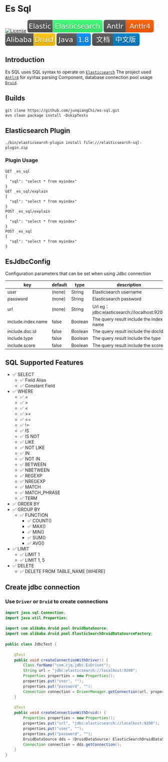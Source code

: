 # Es Sql

[![License](https://img.shields.io/badge/license-Apache%202-4EB1BA.svg)](https://www.apache.org/licenses/LICENSE-2.0.html)
[![Elastic Elasticsearch](./doc/images/Elastic-Elasticsearch.svg)](https://github.com/elastic/elasticsearch)
[![Antlr Antlr4](./doc/images/Antrl-Antrl4.svg)](https://github.com/antlr/antlr4)
[![Alibaba Druid](./doc/images/Alibaba-Druid.svg)](https://github.com/alibaba/druid)
[![Alibaba Druid](./doc/images/Java-1.8.svg)]()
[![CN doc](./doc/images/文档-中文版-blue.svg)](./doc/README-zh-CN.md)

## Introduction

Es SQL uses SQL syntax to operate on [`Elasticsearch`](https://github.com/elastic/elasticsearch)
The project used [`Antlr4`](https://github.com/antlr/antlr4) for syntax parsing
Component, database connection pool usage [`Druid`](https://github.com/alibaba/druid).

## Builds

```shell
git clone https://github.com/junqiangChi/es-sql.git
mvn clean package install -DskipTests
```

## Elasticsearch Plugin

```shell
./bin/elasticsearch-plugin install file:///elasticsearch-sql-plugin.zip
```

### Plugin Usage

```
GET _es_sql
{
  "sql": "select * from myindex"
}
GET _es_sql/explain
{
  "sql": "select * from myindex"
}
POST _es_sql/explain
{
  "sql": "select * from myindex"
}
POST _es_sql
{
  "sql": "select * from myindex"
}
```

## EsJdbcConfig

Configuration parameters that can be set when using Jdbc connection

| key                | default | type    | description                                |
|--------------------|---------|---------|--------------------------------------------|
| user               | (none)  | String  | Elasticsearch username                     |
| password           | (none)  | String  | Elasticsearch password                     |
| url                | (none)  | String  | Url eg：jdbc:elasticsearch://localhost:9200 |
| include.index.name | false   | Boolean | The query result include the index name    |
| include.doc.id     | false   | Boolean | The query result include the docId         |
| include.type       | false   | Boolean | The query result include the type          |
| include.score      | false   | Boolean | The query result include the score         |

## SQL Supported Features

- ✅ SELECT
    - ✅ Field Alias
    - ✅ Constant Field
- ✅ WHERE
    - ✅ =
    - ✅ >
    - ✅ <
    - ✅ >=
    - ✅ <=
    - ✅ !=
    - ✅ IS
    - ✅ IS NOT
    - ✅ LIKE
    - ✅ NOT LIKE
    - ✅ IN
    - ✅ NOT IN
    - ✅ BETWEEN
    - ✅ NBETWEEN
    - ✅ REGEXP
    - ✅ NREGEXP
    - ✅ MATCH
    - ✅ MATCH_PHRASE
    - ✅ TERM
- ✅ ORDER BY
- ✅ GROUP BY
    - ✅ FUNCTION
        - ✅ COUNT()
        - ✅ MAX()
        - ✅ MIN()
        - ✅ SUM()
        - ✅ AVG()
- ✅ LIMIT
    - ✅ LIMIT 1
    - ✅ LIMIT 1, 5
- ✅ DELETE
    - ✅ DELETE FROM TABLE_NAME [WHERE]

## Create jdbc connection

### Use `Driver` or `Druid`  to create connections

```java
import java.sql.Connection;
import java.util.Properties;

import com.alibaba.druid.pool.DruidDataSource;
import com.alibaba.druid.pool.ElasticSearchDruidDataSourceFactory;

public class JdbcTest {

    @Test
    public void createConnectionWithDriver() {
        Class.forName("com.cjq.jdbc.EsDriver");
        String url = "jdbc:elasticsearch://localhost:9200";
        Properties properties = new Properties();
        properties.put("user", "");
        properties.put("password", "");
        Connection connection = DriverManager.getConnection(url, properties);
    }

    @Test
    public void createConnectionWithDruid() {
        Properties properties = new Properties();
        properties.put("url", "jdbc:elasticsearch://localhost:9200");
        properties.put("user", "");
        properties.put("password", "");
        DruidDataSource dds = (DruidDataSource) ElasticSearchDruidDataSourceFactory.createDataSource(properties);
        Connection connection = dds.getConnection();
    }
}
```
